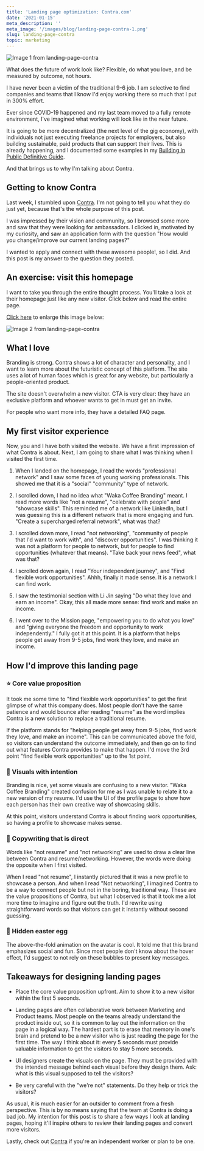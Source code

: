 ```yaml
---
title: 'Landing page optimization: Contra.com'
date: '2021-01-15'
meta_description: ''
meta_image: '/images/blog/landing-page-contra-1.png'
slug: landing-page-contra
topic: marketing
---
```

<img src="/images/blog/landing-page-contra-1.png" alt="Image 1 from landing-page-contra" class="cover-image" />


What does the future of work look like? Flexible, do what you love, and be measured by outcome, not hours.

I have never been a victim of the traditional 9-6 job. I am selective to find companies and teams that I know I'd enjoy working there so much that I put in 300% effort.

Ever since COVID-19 happened and my last team moved to a fully remote environment, I've imagined what working will look like in the near future.

It is going to be more decentralized (the next level of the gig economy), with individuals not just executing freelance projects for employers, but also building sustainable, paid products that can support their lives. This is already happening, and I documented some examples in my <a href="https://publiclab.co/building-in-public">Building in Public Definitive Guide</a>.

And that brings us to why I'm talking about Contra.

## Getting to know Contra

Last week, I stumbled upon <a href="https://contra.com/">Contra</a>. I'm not going to tell you what they do just yet, because that's the whole purpose of this post.

I was impressed by their vision and community, so I browsed some more and saw that they were looking for ambassadors. I clicked in, motivated by my curiosity, and saw an application form with the question "How would you change/improve our current landing pages?"

I wanted to apply and connect with these awesome people!, so I did. And this post is my answer to the question they posted.

## An exercise: visit this homepage

I want to take you through the entire thought process. You'll take a look at their homepage just like any new visitor. Click below and read the entire page.

<a href="https://uploads-ssl.webflow.com/5fdf5c194a4d23f828ab1984/60015992ebca5f7d11d08aa2_contra-homepage.png">Click here</a> to enlarge this image below:

<img src="/images/blog/landing-page-contra-2.png" alt="Image 2 from landing-page-contra" />

## What I love

Branding is strong. Contra shows a lot of character and personality, and I want to learn more about the futuristic concept of this platform. The site uses a lot of human faces which is great for any website, but particularly a people-oriented product.

The site doesn't overwhelm a new visitor. CTA is very clear: they have an exclusive platform and whoever wants to get in must get an invite.

For people who want more info, they have a detailed FAQ page.

## My first visitor experience
Now, you and I have both visited the website. We have a first impression of what Contra is about. Next, I am going to share what I was thinking when I visited the first time.

1. When I landed on the homepage, I read the words "professional network" and I saw some faces of young working professionals. This showed me that it is a "social" "community" type of network.

2. I scrolled down, I had no idea what "Waka Coffee Branding" meant. I read more words like "not a resume", "celebrate with people" and "showcase skills". This reminded me of a network like LinkedIn, but I was guessing this is a different network that is more engaging and fun. "Create a supercharged referral network", what was that?

3. I scrolled down more, I read "not networking", "community of people that I'd want to work with", and "discover opportunities". I was thinking it was not a platform for people to network, but for people to find opportunities (whatever that means). "Take back your news feed", what was that?

4. I scrolled down again, I read "Your independent journey", and "Find flexible work opportunities". Ahhh, finally it made sense. It is a network I can find work.

5. I saw the testimonial section with Li Jin saying "Do what they love and earn an income". Okay, this all made more sense: find work and make an income.

6. I went over to the Mission page, "empowering you to do what you love" and "giving everyone the freedom and opportunity to work independently." I fully got it at this point. It is a platform that helps people get away from 9-5 jobs, find work they love, and make an income.

## How I'd improve this landing page

### ⭐ Core value proposition

It took me some time to "find flexible work opportunities" to get the first glimpse of what this company does. Most people don't have the same patience and would bounce after reading "resume" as the word implies Contra is a new solution to replace a traditional resume.

If the platform stands for "helping people get away from 9-5 jobs, find work they love, and make an income". This can be communicated above the fold, so visitors can understand the outcome immediately, and then go on to find out what features Contra provides to make that happen. I'd move the 3rd point "find flexible work opportunities" up to the 1st point.

### 🌄 Visuals with intention

Branding is nice, yet some visuals are confusing to a new visitor. "Waka Coffee Branding" created confusion for me as I was unable to relate it to a new version of my resume. I'd use the UI of the profile page to show how each person has their own creative way of showcasing skills.

At this point, visitors understand Contra is about finding work opportunities, so having a profile to showcase makes sense.

### 📌 Copywriting that is direct

Words like "not resume" and "not networking" are used to draw a clear line between Contra and resume/networking. However, the words were doing the opposite when I first visited.

When I read "not resume", I instantly pictured that it was a new profile to showcase a person. And when I read "Not networking", I imagined Contra to be a way to connect people but not in the boring, traditional way. These are the value propositions of Contra, but what I observed is that it took me a lot more time to imagine and figure out the truth. I'd rewrite using straightforward words so that visitors can get it instantly without second guessing.

### 🍳 Hidden easter egg

The above-the-fold animation on the avatar is cool. It told me that this brand emphasizes social and fun. Since most people don't know about the hover effect, I'd suggest to not rely on these bubbles to present key messages.

## Takeaways for designing landing pages

- Place the core value proposition upfront. Aim to show it to a new visitor within the first 5 seconds.

- Landing pages are often collaborative work between Marketing and Product teams. Most people on the teams already understand the product inside out, so it is common to lay out the information on the page in a logical way. The hardest part is to erase that memory in one's brain and pretend to be a new visitor who is just reading the page for the first time. The way I think about it: every 5 seconds must provide valuable information to get the visitors to stay 5 more seconds.

- UI designers create the visuals on the page. They must be provided with the intended message behind each visual before they design them. Ask: what is this visual supposed to tell the visitors?

- Be very careful with the "we're not" statements. Do they help or trick the visitors?

As usual, it is much easier for an outsider to comment from a fresh perspective. This is by no means saying that the team at Contra is doing a bad job. My intention for this post is to share a few ways I look at landing pages, hoping it'll inspire others to review their landing pages and convert more visitors.

Lastly, check out <a href="https://contra.com/">Contra</a> if you're an independent worker or plan to be one.
